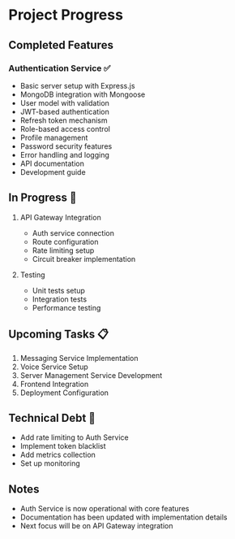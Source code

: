 # Project Progress

## Completed Features

### Authentication Service ✅
- Basic server setup with Express.js
- MongoDB integration with Mongoose
- User model with validation
- JWT-based authentication
- Refresh token mechanism
- Role-based access control
- Profile management
- Password security features
- Error handling and logging
- API documentation
- Development guide

## In Progress 🚧
1. API Gateway Integration
   - Auth service connection
   - Route configuration
   - Rate limiting setup
   - Circuit breaker implementation

2. Testing
   - Unit tests setup
   - Integration tests
   - Performance testing

## Upcoming Tasks 📋
1. Messaging Service Implementation
2. Voice Service Setup
3. Server Management Service Development
4. Frontend Integration
5. Deployment Configuration

## Technical Debt 🔧
- Add rate limiting to Auth Service
- Implement token blacklist
- Add metrics collection
- Set up monitoring

## Notes
- Auth Service is now operational with core features
- Documentation has been updated with implementation details
- Next focus will be on API Gateway integration
